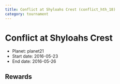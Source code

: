 ```yaml
---
title: Conflict at Shyloahs Crest (conflict_hth_18)
category: tournament
---
```

# Conflict at Shyloahs Crest

  * Planet: planet21
  * Start date: 2016-05-23
  * End date: 2016-05-26

## Rewards

